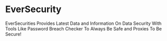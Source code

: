 # EverSecurity
EverSecurities Provides Latest Data and Information On Data Security With Tools Like Password Breach Checker To Always Be Safe and Proxies To Be Secure!
